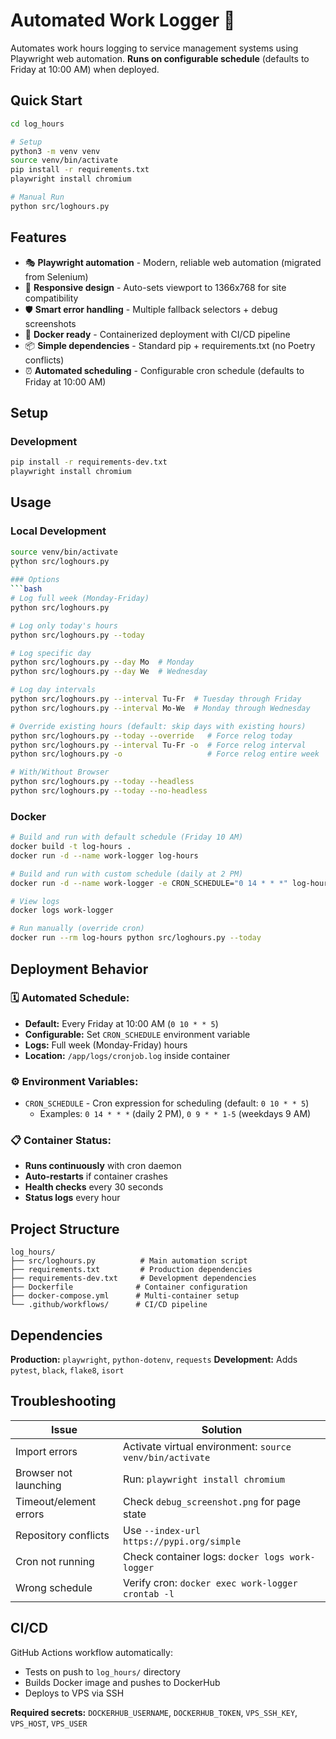 # Automated Work Logger 🤖

Automates work hours logging to service management systems using Playwright web automation. **Runs on configurable schedule** (defaults to Friday at 10:00 AM) when deployed.

## Quick Start

```bash
cd log_hours

# Setup
python3 -m venv venv
source venv/bin/activate
pip install -r requirements.txt
playwright install chromium

# Manual Run
python src/loghours.py
```

## Features

- 🎭 **Playwright automation** - Modern, reliable web automation (migrated from Selenium)
- 📱 **Responsive design** - Auto-sets viewport to 1366x768 for site compatibility
- 🛡️ **Smart error handling** - Multiple fallback selectors + debug screenshots
- 🐳 **Docker ready** - Containerized deployment with CI/CD pipeline
- 📦 **Simple dependencies** - Standard pip + requirements.txt (no Poetry conflicts)
- ⏰ **Automated scheduling** - Configurable cron schedule (defaults to Friday at 10:00 AM)

## Setup

### Development
```bash
pip install -r requirements-dev.txt
playwright install chromium
```

## Usage

### Local Development
```bash
source venv/bin/activate
python src/loghours.py
``
### Options
```bash
# Log full week (Monday-Friday)
python src/loghours.py

# Log only today's hours
python src/loghours.py --today

# Log specific day
python src/loghours.py --day Mo  # Monday
python src/loghours.py --day We  # Wednesday

# Log day intervals
python src/loghours.py --interval Tu-Fr  # Tuesday through Friday
python src/loghours.py --interval Mo-We  # Monday through Wednesday

# Override existing hours (default: skip days with existing hours)
python src/loghours.py --today --override   # Force relog today
python src/loghours.py --interval Tu-Fr -o  # Force relog interval
python src/loghours.py -o                   # Force relog entire week

# With/Without Browser
python src/loghours.py --today --headless
python src/loghours.py --today --no-headless
```

### Docker
```bash
# Build and run with default schedule (Friday 10 AM)
docker build -t log-hours .
docker run -d --name work-logger log-hours

# Build and run with custom schedule (daily at 2 PM)
docker run -d --name work-logger -e CRON_SCHEDULE="0 14 * * *" log-hours

# View logs
docker logs work-logger

# Run manually (override cron)
docker run --rm log-hours python src/loghours.py --today
```

## Deployment Behavior

### 🗓️ **Automated Schedule:**
- **Default:** Every Friday at 10:00 AM (`0 10 * * 5`)
- **Configurable:** Set `CRON_SCHEDULE` environment variable
- **Logs:** Full week (Monday-Friday) hours
- **Location:** `/app/logs/cronjob.log` inside container

### ⚙️ **Environment Variables:**
- `CRON_SCHEDULE` - Cron expression for scheduling (default: `0 10 * * 5`)
  - Examples: `0 14 * * *` (daily 2 PM), `0 9 * * 1-5` (weekdays 9 AM)

### 📋 **Container Status:**
- **Runs continuously** with cron daemon
- **Auto-restarts** if container crashes
- **Health checks** every 30 seconds
- **Status logs** every hour

## Project Structure

```
log_hours/
├── src/loghours.py          # Main automation script
├── requirements.txt         # Production dependencies
├── requirements-dev.txt     # Development dependencies
├── Dockerfile              # Container configuration
├── docker-compose.yml      # Multi-container setup
└── .github/workflows/      # CI/CD pipeline
```

## Dependencies

**Production:** `playwright`, `python-dotenv`, `requests`
**Development:** Adds `pytest`, `black`, `flake8`, `isort`

## Troubleshooting

| Issue | Solution |
|-------|----------|
| Import errors | Activate virtual environment: `source venv/bin/activate` |
| Browser not launching | Run: `playwright install chromium` |
| Timeout/element errors | Check `debug_screenshot.png` for page state |
| Repository conflicts | Use `--index-url https://pypi.org/simple` |
| Cron not running | Check container logs: `docker logs work-logger` |
| Wrong schedule | Verify cron: `docker exec work-logger crontab -l` |

## CI/CD

GitHub Actions workflow automatically:
- Tests on push to `log_hours/` directory
- Builds Docker image and pushes to DockerHub
- Deploys to VPS via SSH

**Required secrets:** `DOCKERHUB_USERNAME`, `DOCKERHUB_TOKEN`, `VPS_SSH_KEY`, `VPS_HOST`, `VPS_USER` 